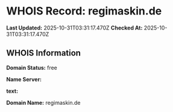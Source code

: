 # WHOIS Record: regimaskin.de

**Last Updated:** 2025-10-31T03:31:17.470Z
**Checked At:** 2025-10-31T03:31:17.470Z

## WHOIS Information

**Domain Status:** free

**Name Server:** 

**text:** 

**Domain Name:** regimaskin.de

